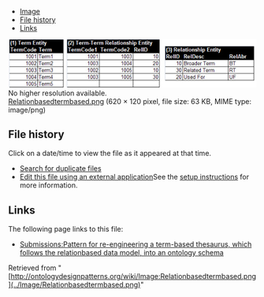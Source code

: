 * [Image](../Image/Relationbasedtermbased.png#file)
* [File history](../Image/Relationbasedtermbased.png#filehistory)
* [Links](../Image/Relationbasedtermbased.png#filelinks)

[![Image:Relationbasedtermbased.png](../images/c/c7/Relationbasedtermbased.png)](../images/c/c7/Relationbasedtermbased.png)  
No higher resolution available.  
[Relationbasedtermbased.png](../images/c/c7/Relationbasedtermbased.png)‎ (620 × 120 pixel, file size: 63 KB, MIME type: image/png)

## File history

Click on a date/time to view the file as it appeared at that time.



  
* [Search for duplicate files](http://ontologydesignpatterns.org/wiki/Special:FileDuplicateSearch/Relationbasedtermbased.png "Special:FileDuplicateSearch/Relationbasedtermbased.png")
* [Edit this file using an external application](http://ontologydesignpatterns.org/wiki/index.php?title=Image:Relationbasedtermbased.png&action=edit&externaledit=true&mode=file "Image:Relationbasedtermbased.png")See the [setup instructions](http://www.mediawiki.org/wiki/Manual:External_editors "http://www.mediawiki.org/wiki/Manual:External_editors") for more information.

## Links



The following page links to this file:


* [Submissions:Pattern for re-engineering a term-based thesaurus, which follows the relationbased data model, into an ontology schema](../Submissions/Pattern_for_re-engineering_a_term-based_thesaurus,_which_follows_the_relationbased_data_model,_into_an_ontology_schema "Submissions:Pattern for re-engineering a term-based thesaurus, which follows the relationbased data model, into an ontology schema")


Retrieved from "[http://ontologydesignpatterns.org/wiki/Image:Relationbasedtermbased.png](../Image/Relationbasedtermbased.png)"